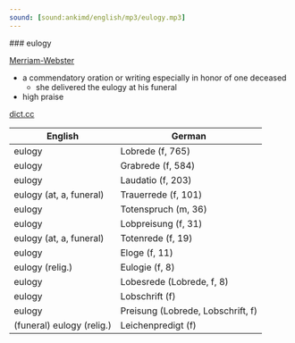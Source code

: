 ```yaml
---
sound: [sound:ankimd/english/mp3/eulogy.mp3]
---
```


\### eulogy

[Merriam-Webster](https://www.merriam-webster.com/dictionary/eulogy)

- a commendatory oration or writing especially in honor of one deceased
    - she delivered the eulogy at his funeral
- high praise

[dict.cc](https://www.dict.cc/eulogy)

| English        | German       |
| -------------- | ------------ |
| eulogy | Lobrede (f, 765) |
| eulogy | Grabrede (f, 584) |
| eulogy | Laudatio (f, 203) |
| eulogy (at, a, funeral) | Trauerrede (f, 101) |
| eulogy | Totenspruch (m, 36) |
| eulogy | Lobpreisung (f, 31) |
| eulogy (at, a, funeral) | Totenrede (f, 19) |
| eulogy | Eloge (f, 11) |
| eulogy (relig.) | Eulogie (f, 8) |
| eulogy | Lobesrede (Lobrede, f, 8) |
| eulogy | Lobschrift (f) |
| eulogy | Preisung (Lobrede, Lobschrift, f) |
| (funeral) eulogy (relig.) | Leichenpredigt (f) |
